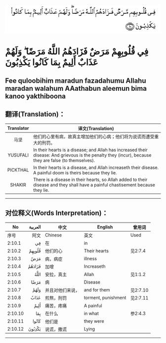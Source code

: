 ![002:010](images/002_010.gif)

#  فِي قُلُوبِهِمْ مَرَضٌ فَزَادَهُمُ اللَّهُ مَرَضًا ۖ وَلَهُمْ عَذَابٌ أَلِيمٌ بِمَا كَانُوا يَكْذِبُونَ 

## Fee quloobihim maradun fazadahumu Allahu maradan walahum AAathabun aleemun bima kanoo yakthiboona

## 翻译(Translation)：

| Translator | 译文(Translation)                                            |
|:----------:| ------------------------------------------------------------ |
| 马坚       | 他们的心里有病，故真主增加他们的心病；他们将为说谎而遭受重大的刑罚。 |
| YUSUFALI   | In their hearts is a disease; and Allah has increased their disease: And grievous is the penalty they (incur), because they are false (to themselves). |
| PICKTHAL   | In their hearts is a disease, and Allah increaseth their disease. A painful doom is theirs because they lie. |
| SHAKIR     | There is a disease in their hearts, so Allah added to their disease and they shall have a painful chastisement because they lie. |

---

## 对位释义(Words Interpretation)：

| No      | العربية | 中文             | English             | 曾用词   |
| ------- | ------: | ---------------- | ------------------- | -------- |
| 序号    |    阿文 | Chinese          | 英文                | Used     |
| 2:10.1  |      فِي | 在               | in                  |          |
| 2:10.2  |  قُلُوبِهِمْ | 他们的心         | Their hearts        | 见2:7.4  |
| 2:10.3  |     مَرَضٌ | 病，病症         | illness             |          |
| 2:10.4  |  فَزَادَهُمُ | 加增             | Increaseth          |          |
| 2:10.5  |    اللَّهُ | 安拉，真主       | Allah               | 见1:1.2  |
| 2:10.6  |    مَرَضًا | 病               | Disease             |          |
| 2:10.7  |    وَلَهُمْ | 并且对他们来说， | and for them        | 见2:7.10 |
| 2:10.8  |    عَذَابٌ | 煎熬，刑罚       | torment, punishment | 见2:7.11 |
| 2:10.9  |    أَلِيمٌ | 痛苦，疼痛       | A painful           |          |
| 2:10.10 |     بِمَا | 在什么           | in what             | 参2:4.3  |
| 2:10.11 |   كَانُوا | 他们是           | they were           |          |
| 2:10.12 |  يَكْذِبُونَ | 说谎，撒谎       | Lying               |          |

---
